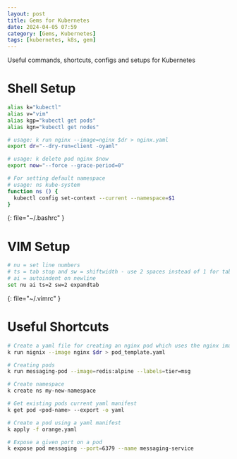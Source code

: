 ```yaml
---
layout: post
title: Gems for Kubernetes
date: 2024-04-05 07:59
category: [Gems, Kubernetes]
tags: [kubernetes, k8s, gem]
---
```


Useful commands, shortcuts, configs and setups for Kubernetes

# Shell Setup 
```bash
alias k="kubectl"
alias v="vim"
alias kgp="kubectl get pods"
alias kgn="kubectl get nodes" 

# usage: k run nginx --image=nginx $dr > nginx.yaml
export dr="--dry-run=client -oyaml" 

# usage: k delete pod nginx $now
export now="--force --grace-period=0" 

# For setting default namespace
# usage: ns kube-system
function ns () {
  kubectl config set-context --current --namespace=$1
}
```
{: file="~/.bashrc" }

# VIM Setup 
```bash
# nu = set line numbers 
# ts = tab stop and sw = shiftwidth - use 2 spaces instead of 1 for tab 
# ai = autoindent on newline
set nu ai ts=2 sw=2 expandtab
```
{: file="~/.vimrc" }

# Useful Shortcuts
```bash
# Create a yaml file for creating an nginx pod which uses the nginx image
k run nignix --image nginx $dr > pod_template.yaml

# Creating pods 
k run messaging-pod --image=redis:alpine --labels=tier=msg 

# Create namespace
k create ns my-new-namespace

# Get existing pods current yaml manifest
k get pod <pod-name> --export -o yaml

# Create a pod using a yaml manifest
k apply -f orange.yaml

# Expose a given port on a pod
k expose pod messaging --port=6379 --name messaging-service
```